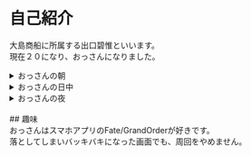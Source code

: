 # 自己紹介  
大島商船に所属する出口碧惟といいます。<br>
現在２０になり、おっさんになりました。<br>
<details>
  <summary>おっさんの朝</summary>
  　おっさんの朝は心臓に悪い携帯のアラームから始まります。<br>
  　最近、アラーム音に文句を言われたので、たまたま携帯に入ってた<br>
  「リンダリンダ」にアラームを変えました。
  </details>
<details>
  <summary>おっさんの日中</summary>
  　今、おっさんはenPiTという学習プログラムに参加しています。<br>
  　パソコンのことを、動画を見る機械としか思っていなかったおっさんには難しい合宿です。<br>
  　あと、朝早いのがつらいよね</details>
<details>
  <summary>おっさんの夜</summary>
  　夏休みを自堕落に過ごしたおっさんは夜に早く眠ることができません。<br>
  　朝は６時に起きたいから布団に１１時に入ったけど、寝たのは２時でした。</details>
   <br>
## 趣味<br>
おっさんはスマホアプリのFate/GrandOrderが好きです。<br>
落としてしまいバッキバキになった画面でも、周回をやめません。<br>
